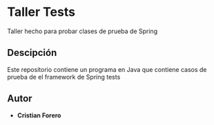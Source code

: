 # Taller Tests

Taller hecho para probar clases de prueba de Spring

## Descipción

Este repositorio contiene un programa en Java que contiene casos de prueba de el framework de Spring tests



## Autor

* **Cristian Forero** 

